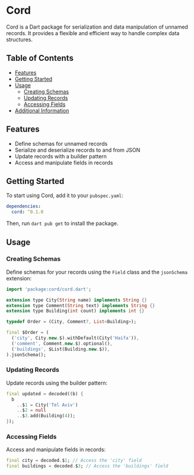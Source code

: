 # Cord

Cord is a Dart package for serialization and data manipulation of unnamed records. It provides a flexible and efficient way to handle complex data structures.

## Table of Contents

- [Features](#features)
- [Getting Started](#getting-started)
- [Usage](#usage)
  - [Creating Schemas](#creating-schemas)
  - [Updating Records](#updating-records)
  - [Accessing Fields](#accessing-fields)
- [Additional Information](#additional-information)

## Features

- Define schemas for unnamed records
- Serialize and deserialize records to and from JSON
- Update records with a builder pattern
- Access and manipulate fields in records

## Getting Started

To start using Cord, add it to your `pubspec.yaml`:

```yaml
dependencies:
  cord: ^0.1.0
```

Then, run `dart pub get` to install the package.

## Usage

### Creating Schemas

Define schemas for your records using the `Field` class and the `jsonSchema` extension:

```dart
import 'package:cord/cord.dart';

extension type City(String name) implements String {}
extension type Comment(String text) implements String {}
extension type Building(int count) implements int {}

typedef Order = (City, Comment?, List<Building>);

final $Order = (
  ('city', City.new.$).withDefault(City('Haifa')),
  ('comment', Comment.new.$).optional(),
  ('buildings', $List(Building.new.$)),
).jsonSchema();
```

### Updating Records

Update records using the builder pattern:

```dart
final updated = decoded((b) {
  b
    ..$1 = City('Tel Aviv')
    ..$2 = null
    ..$3.add(Building(4));
});
```

### Accessing Fields

Access and manipulate fields in records:

```dart
final city = decoded.$1; // Access the 'city' field
final buildings = decoded.$3; // Access the 'buildings' field
```
